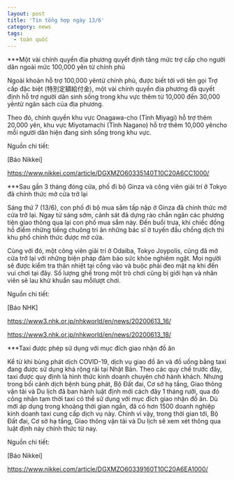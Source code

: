 ```yaml
---
layout: post
title: 'Tin tổng hợp ngày 13/6'
category: news
tags: 
  - toàn quốc
---
```

***Một vài chính quyền địa phương quyết định tăng mức trợ cấp cho người dân ngoài mức 100,000 yên từ chính phủ

Ngoài khoản hỗ trợ 100,000 yêntừ chính phủ, được biết tới với tên gọi Trợ cấp đặc biệt (特別定額給付金), một vài chính quyền địa phương đã quyết định hỗ trợ người dân sinh sống trong khu vực thêm từ 10,000 đến 30,000 yêntừ ngân sách của địa phương.

Theo đó, chính quyền khu vực Onagawa-cho (Tỉnh Miyagi) hỗ trợ thêm 20,000 yên, khu vực Miyotamachi (Tỉnh Nagano) hỗ trợ thêm 10,000 yêncho mỗi người dân hiện đang sinh sống trong khu vực.

Nguồn chi tiết:

[Báo Nikkei]

https://www.nikkei.com/article/DGXMZO60335140T10C20A6CC1000/

***Sau gần 3 tháng đóng cửa, phố đi bộ Ginza và công viên giải trí ở Tokyo đã chính thức mở cửa trở lại

Sáng thứ 7 (13/6), con phố đi bộ mua sắm tấp nập ở Ginza đã chính thức mở cửa trở lại. Ngay từ sáng sớm, cảnh sát đã dựng rào chắn ngăn các phương tiện giao thông qua lại con phố mua sắm này. Đến buổi trưa, khi chiếc đồng hồ điểm những tiếng chuông tri ân những bác sĩ ở tuyến đầu chống dịch thì khu phố chính thức được mở cửa. 

Cùng với đó, một công viên giải trí ở Odaiba, Tokyo Joypolis, cũng đã mở cửa trở lại với những biện pháp đảm bảo sức khỏe nghiêm ngặt. Mọi người sẽ được kiểm tra thân nhiệt tại cổng vào và buộc phải đeo mặt nạ khi đến vui chơi tại đây. Số lượng ghế trong một trò chơi cũng bị giới hạn và nhân viên sẽ lau khử khuẩn sau mỗilượt chơi. 

Nguồn chi tiết:

[Báo NHK]

https://www3.nhk.or.jp/nhkworld/en/news/20200613_16/

https://www3.nhk.or.jp/nhkworld/en/news/20200613_18/

***Taxi được phép sử dụng với mục đích giao nhận đồ ăn

Kể từ khi bùng phát dịch COVID-19, dịch vụ giao đồ ăn và đồ uống bằng taxi đang được sử dụng khá rộng rãi tại Nhật Bản. Theo các quy chế trước đây, taxi được quy định là hình thức kinh doanh chuyên chở hành khách. Nhưng trong bối cảnh dịch bệnh bùng phát, Bộ Đất đai, Cơ sở hạ tầng, Giao thông vận tải và Du lịch đã ban hành luật định mới cách đây 1 tháng rưỡi, qua đó công nhận tạm thời taxi có thể sử dụng với mục đích giao nhận đồ ăn. Dù mới áp dụng trong khoảng thời gian ngắn, đã có hơn 1500 doanh nghiệp kinh doanh taxi cung cấp dịch vụ này. Chính vì vậy, trong thời gian tới, Bộ Đất đai, Cơ sở hạ tầng, Giao thông vận tải và Du lịch sẽ xem xét thông qua luật định này chính thức từ nay.

Nguồn chi tiết:

[Báo Nikkei]

https://www.nikkei.com/article/DGXMZO60339160T10C20A6EA1000/

